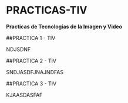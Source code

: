 # PRACTICAS-TIV
**Practicas de Tecnologías de la Imagen y Video**

##PRACTICA 1 - TIV

NDJSDNF

##PRACTICA 2 - TIV

SNDJASDFJNAJNDFAS

##PRACTICA 3 - TIV

KJAASDASFAF
